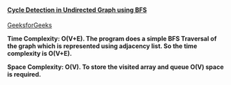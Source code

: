 #### [Cycle Detection in Undirected Graph using BFS](https://www.youtube.com/watch?v=A8ko93TyOns&list=PLgUwDviBIf0rGEWe64KWas0Nryn7SCRWw&index=8&t=1406s)   
[GeeksforGeeks](https://www.geeksforgeeks.org/detect-cycle-undirected-graph/)   

**Time Complexity: O(V+E). The program does a simple BFS Traversal of the graph which is represented using adjacency list. So the time complexity is O(V+E).** 

**Space Complexity: O(V). To store the visited array and queue O(V) space is required.**   
